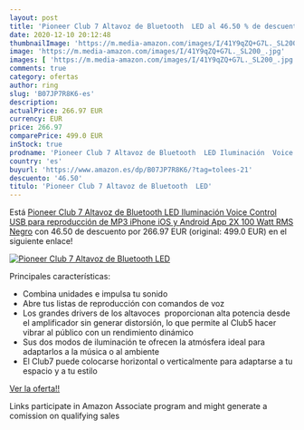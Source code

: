 ```yaml
---
layout: post
title: 'Pioneer Club 7 Altavoz de Bluetooth  LED al 46.50 % de descuento'
date: 2020-12-10 20:12:48
thumbnailImage: 'https://m.media-amazon.com/images/I/41Y9qZQ+G7L._SL200_.jpg'
image: 'https://m.media-amazon.com/images/I/41Y9qZQ+G7L._SL200_.jpg'
images: [ 'https://m.media-amazon.com/images/I/41Y9qZQ+G7L._SL200_.jpg' ]
comments: true
category: ofertas
author: ring
slug: 'B07JP7R8K6-es'
description:
actualPrice: 266.97 EUR
currency: EUR
price: 266.97
comparePrice: 499.0 EUR
inStock: true
prodname: 'Pioneer Club 7 Altavoz de Bluetooth  LED Iluminación  Voice Control  USB para reproducción de MP3  iPhone iOS y Android  App  2X 100 Watt RMS  Negro'
country: 'es'
buyurl: 'https://www.amazon.es/dp/B07JP7R8K6/?tag=tolees-21'
descuento: '46.50'
titulo: 'Pioneer Club 7 Altavoz de Bluetooth  LED'
---
```


Está [Pioneer Club 7 Altavoz de Bluetooth  LED Iluminación  Voice Control  USB para reproducción de MP3  iPhone iOS y Android  App  2X 100 Watt RMS  Negro](https://www.amazon.es/dp/B07JP7R8K6/?tag=tolees-21) con 46.50 de descuento por 266.97 EUR (original: 499.0 EUR) en el siguiente enlace!

[![Pioneer Club 7 Altavoz de Bluetooth  LED](https://m.media-amazon.com/images/I/41Y9qZQ+G7L._SL200_.jpg)](https://www.amazon.es/dp/B07JP7R8K6/?tag=tolees-21)

Principales características:

- Combina unidades e impulsa tu sonido
- Abre tus listas de reproducción con comandos de voz
- Los grandes drivers de los altavoces  proporcionan alta potencia desde el amplificador sin generar distorsión, lo que permite al Club5 hacer vibrar al público con un rendimiento dinámico
- Sus dos modos de iluminación te ofrecen la atmósfera ideal para adaptarlos a la música o al ambiente
- El Club7 puede colocarse horizontal o verticalmente para adaptarse a tu espacio y a tu estilo

[Ver la oferta!!](https://www.amazon.es/dp/B07JP7R8K6/?tag=tolees-21)

Links participate in Amazon Associate program and might generate a comission on qualifying sales


